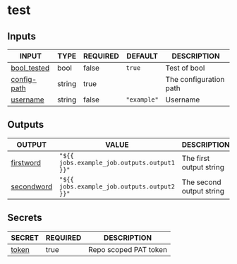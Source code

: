 # test

## Inputs

<!-- AUTO-DOC-INPUT:START - Do not remove or modify this section -->

|                               INPUT                               |  TYPE  | REQUIRED |   DEFAULT   |      DESCRIPTION       |
|-------------------------------------------------------------------|--------|----------|-------------|------------------------|
| <a name="input_bool_tested"></a>[bool_tested](#input_bool_tested) |  bool  |  false   |   `true`    |      Test of bool      |
| <a name="input_config-path"></a>[config-path](#input_config-path) | string |   true   |             | The configuration path |
|     <a name="input_username"></a>[username](#input_username)      | string |  false   | `"example"` |        Username        |

<!-- AUTO-DOC-INPUT:END -->

## Outputs

<!-- AUTO-DOC-OUTPUT:START - Do not remove or modify this section -->

|                              OUTPUT                              |                    VALUE                    |       DESCRIPTION        |
|------------------------------------------------------------------|---------------------------------------------|--------------------------|
|  <a name="output_firstword"></a>[firstword](#output_firstword)   | `"${{ jobs.example_job.outputs.output1 }}"` | The first output string  |
| <a name="output_secondword"></a>[secondword](#output_secondword) | `"${{ jobs.example_job.outputs.output2 }}"` | The second output string |

<!-- AUTO-DOC-OUTPUT:END -->

## Secrets

<!-- AUTO-DOC-SECRETS:START - Do not remove or modify this section -->

|                      SECRET                       | REQUIRED |      DESCRIPTION      |
|---------------------------------------------------|----------|-----------------------|
| <a name="secret_token"></a>[token](#secret_token) |   true   | Repo scoped PAT token |

<!-- AUTO-DOC-SECRETS:END -->

